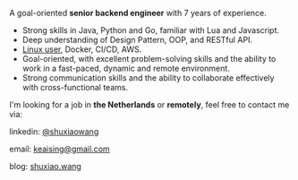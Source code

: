 A goal-oriented **senior backend engineer** with 7 years of experience.

+ Strong skills in Java, Python and Go, familiar with Lua and Javascript.
+ Deep understanding of Design Pattern, OOP, and RESTful API.
+ [Linux user](https://github.com/keaising/dotfile), Docker, CI/CD, AWS.
+ Goal-oriented, with excellent problem-solving skills and the ability to work in a fast-paced, dynamic and remote environment.
+ Strong communication skills and the ability to collaborate effectively with cross-functional teams.

I'm looking for a job in **the Netherlands** or **remotely**, feel free to contact me via:

linkedin: [@shuxiaowang](https://www.linkedin.com/in/shuxiaowang/)

email: [keaising@gmail.com](mailto:keaising@gmail.com)

blog: [shuxiao.wang](https://shuxiao.wang)
